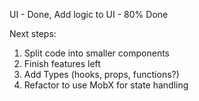 UI - Done,  Add logic to UI - 80% Done

Next steps:
1. Split code into smaller components
2. Finish features left 
3. Add Types (hooks, props, functions?)
4. Refactor to use MobX for state handling

